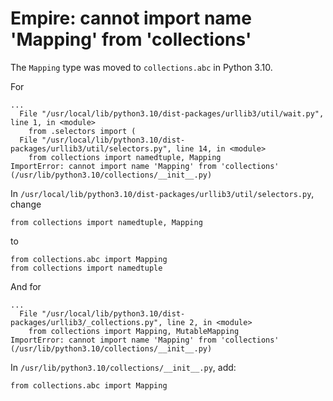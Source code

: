 # Empire: cannot import name 'Mapping' from 'collections'

The `Mapping` type was moved to `collections.abc` in Python 3.10.

For
```text
...
  File "/usr/local/lib/python3.10/dist-packages/urllib3/util/wait.py", line 1, in <module>
    from .selectors import (
  File "/usr/local/lib/python3.10/dist-packages/urllib3/util/selectors.py", line 14, in <module>
    from collections import namedtuple, Mapping
ImportError: cannot import name 'Mapping' from 'collections' (/usr/lib/python3.10/collections/__init__.py)
```

In `/usr/local/lib/python3.10/dist-packages/urllib3/util/selectors.py`, change

    from collections import namedtuple, Mapping

to

    from collections.abc import Mapping
    from collections import namedtuple

And for 

```text
...
  File "/usr/local/lib/python3.10/dist-packages/urllib3/_collections.py", line 2, in <module>
    from collections import Mapping, MutableMapping
ImportError: cannot import name 'Mapping' from 'collections' (/usr/lib/python3.10/collections/__init__.py)
```

In `/usr/lib/python3.10/collections/__init__.py`, add:

    from collections.abc import Mapping
  